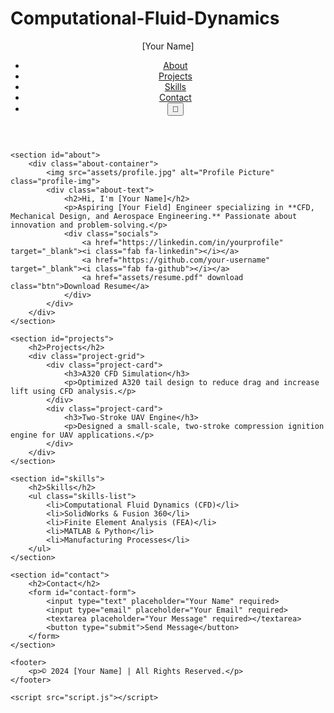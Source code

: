 # Computational-Fluid-Dynamics
<!DOCTYPE html>
<html lang="en">
<head>
    <meta charset="UTF-8">
    <meta name="viewport" content="width=device-width, initial-scale=1.0">
    <title>[Your Name] | Portfolio</title>
    <link rel="stylesheet" href="style.css">
    <script src="https://kit.fontawesome.com/a076d05399.js" crossorigin="anonymous"></script>
</head>
<body>
    <header>
        <div class="logo">[Your Name]</div>
        <nav>
            <ul>
                <li><a href="#about">About</a></li>
                <li><a href="#projects">Projects</a></li>
                <li><a href="#skills">Skills</a></li>
                <li><a href="#contact">Contact</a></li>
                <li><button id="theme-toggle">🌙</button></li>
            </ul>
        </nav>
    </header>

    <section id="about">
        <div class="about-container">
            <img src="assets/profile.jpg" alt="Profile Picture" class="profile-img">
            <div class="about-text">
                <h2>Hi, I'm [Your Name]</h2>
                <p>Aspiring [Your Field] Engineer specializing in **CFD, Mechanical Design, and Aerospace Engineering.** Passionate about innovation and problem-solving.</p>
                <div class="socials">
                    <a href="https://linkedin.com/in/yourprofile" target="_blank"><i class="fab fa-linkedin"></i></a>
                    <a href="https://github.com/your-username" target="_blank"><i class="fab fa-github"></i></a>
                    <a href="assets/resume.pdf" download class="btn">Download Resume</a>
                </div>
            </div>
        </div>
    </section>

    <section id="projects">
        <h2>Projects</h2>
        <div class="project-grid">
            <div class="project-card">
                <h3>A320 CFD Simulation</h3>
                <p>Optimized A320 tail design to reduce drag and increase lift using CFD analysis.</p>
            </div>
            <div class="project-card">
                <h3>Two-Stroke UAV Engine</h3>
                <p>Designed a small-scale, two-stroke compression ignition engine for UAV applications.</p>
            </div>
        </div>
    </section>

    <section id="skills">
        <h2>Skills</h2>
        <ul class="skills-list">
            <li>Computational Fluid Dynamics (CFD)</li>
            <li>SolidWorks & Fusion 360</li>
            <li>Finite Element Analysis (FEA)</li>
            <li>MATLAB & Python</li>
            <li>Manufacturing Processes</li>
        </ul>
    </section>

    <section id="contact">
        <h2>Contact</h2>
        <form id="contact-form">
            <input type="text" placeholder="Your Name" required>
            <input type="email" placeholder="Your Email" required>
            <textarea placeholder="Your Message" required></textarea>
            <button type="submit">Send Message</button>
        </form>
    </section>

    <footer>
        <p>© 2024 [Your Name] | All Rights Reserved.</p>
    </footer>

    <script src="script.js"></script>
</body>
</html>
